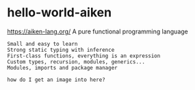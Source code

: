 # hello-world-aiken
https://aiken-lang.org/
A pure functional programming language

    Small and easy to learn
    Strong static typing with inference
    First-class functions, everything is an expression
    Custom types, recursion, modules, generics...
    Modules, imports and package manager
    
    how do I get an image into here?
    
